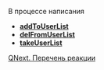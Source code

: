 
В процессе написания


* [**addToUserList**](/docs-test/ph/QNext-admin-reaction-addToUserList-05-08)
* [**delFromUserList**](/docs-test/ph/QNext-admin-reaction-delFromUserList-05-08)
* [**takeUserList**](/docs-test/ph/QNext-admin-reaction-takeUserList-05-08)



[QNext. Перечень реакции](/docs-test/ph/QNext-admin-reaction-about-05-01)